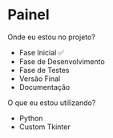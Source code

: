 # Painel

Onde eu estou no projeto?
- Fase Inicial ✅
- Fase de Desenvolvimento
- Fase de Testes
- Versão Final
- Documentação

O que eu estou utilizando?
- Python
- Custom Tkinter
